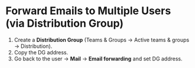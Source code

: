 # Forward Emails to Multiple Users (via Distribution Group)

1. Create a **Distribution Group** (Teams & Groups → Active teams & groups → Distribution).
2. Copy the DG address.
3. Go back to the user → **Mail** → **Email forwarding** and set DG address.
